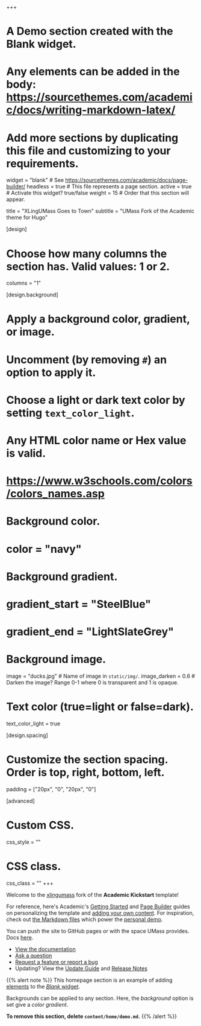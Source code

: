 +++
# A Demo section created with the Blank widget.
# Any elements can be added in the body: https://sourcethemes.com/academic/docs/writing-markdown-latex/
# Add more sections by duplicating this file and customizing to your requirements.

widget = "blank"  # See https://sourcethemes.com/academic/docs/page-builder/
headless = true  # This file represents a page section.
active = true  # Activate this widget? true/false
weight = 15  # Order that this section will appear.

title = "XLingUMass Goes to Town"
subtitle = "UMass Fork of the Academic theme for Hugo"

[design]
  # Choose how many columns the section has. Valid values: 1 or 2.
  columns = "1"

[design.background]
  # Apply a background color, gradient, or image.
  #   Uncomment (by removing `#`) an option to apply it.
  #   Choose a light or dark text color by setting `text_color_light`.
  #   Any HTML color name or Hex value is valid.
  # https://www.w3schools.com/colors/colors_names.asp

  # Background color.
  # color = "navy"
  
  # Background gradient.
  # gradient_start = "SteelBlue"
  # gradient_end = "LightSlateGrey"
  
  # Background image.
   image = "ducks.jpg"  # Name of image in `static/img/`.
   image_darken = 0.6  # Darken the image? Range 0-1 where 0 is transparent and 1 is opaque.

  # Text color (true=light or false=dark).
  text_color_light = true

[design.spacing]
  # Customize the section spacing. Order is top, right, bottom, left.
  padding = ["20px", "0", "20px", "0"]

[advanced]
 # Custom CSS. 
 css_style = ""
 
 # CSS class.
 css_class = ""
+++

Welcome to the [xlingumass](https://github.com/xlingumass) fork of the **Academic Kickstart** template!

For reference, here's Academic's [Getting Started](https://sourcethemes.com/academic/docs/get-started/) and [Page Builder](https://sourcethemes.com/academic/docs/widgets/) guides on personalizing the template and [adding your own content](https://sourcethemes.com/academic/docs/managing-content/). For inspiration, check out [the Markdown files](https://sourcethemes.com/academic/docs/install/#demo-content) which power the [personal demo](https://academic-demo.netlify.com/). 

You can push the site to GitHub pages or with the space UMass provides. Docs [here](https://sourcethemes.com/academic/docs/deployment/).

- [View the documentation](https://sourcethemes.com/academic/docs/)
- [Ask a question](http://discuss.gohugo.io/)
- [Request a feature or report a bug](https://github.com/gcushen/hugo-academic/issues)
- Updating? View the [Update Guide](https://sourcethemes.com/academic/docs/update/) and [Release Notes](https://sourcethemes.com/academic/updates/)

{{% alert note %}}
This homepage section is an example of adding [elements](https://sourcethemes.com/academic/docs/writing-markdown-latex/) to the [*Blank* widget](https://sourcethemes.com/academic/docs/widgets/).

Backgrounds can be applied to any section. Here, the *background* option is set give a *color gradient*.

**To remove this section, delete `content/home/demo.md`.**
{{% /alert %}}
